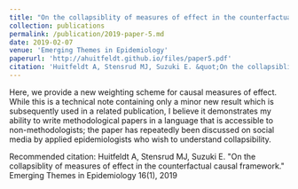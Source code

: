 ```yaml
---
title: "On the collapsiblity of measures of effect in the counterfactual causal framework"
collection: publications
permalink: /publication/2019-paper-5.md
date: 2019-02-07
venue: 'Emerging Themes in Epidemiology'
paperurl: 'http://ahuitfeldt.github.io/files/paper5.pdf'
citation: 'Huitfeldt A, Stensrud MJ, Suzuki E. &quot;On the collapsiblity of measures of effect in the counterfactual causal framework.&quot; Emerging Themes in Epidemiology 16(1), 2019'
---
```

Here, we provide a new weighting scheme for causal measures of effect. While this is a technical note containing only a minor new result which is subsequently used in a related publication, I believe it demonstrates my ability to write methodological papers in a language that is accessible to non-methodologists; the paper has repeatedly been discussed on social media by applied epidemiologists who wish to understand collapsibility.

Recommended citation: Huitfeldt A, Stensrud MJ, Suzuki E. &quot;On the collapsiblity of measures of effect in the counterfactual causal framework.&quot; Emerging Themes in Epidemiology 16(1), 2019
